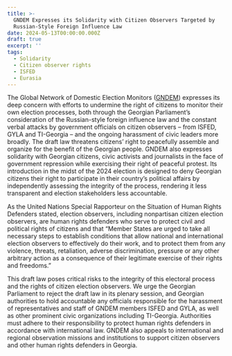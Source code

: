 ```yaml
---
title: >-
  GNDEM Expresses its Solidarity with Citizen Observers Targeted by
  Russian-Style Foreign Influence Law
date: 2024-05-13T00:00:00.000Z
draft: true
excerpt: ''
tags:
  - Solidarity
  - Citizen observer rights
  - ISFED
  - Eurasia
---
```


The Global Network of Domestic Election Monitors ([GNDEM](http://www.gndem.org)) expresses its deep concern with efforts to undermine the right of citizens to monitor their own election processes, both through the Georgian Parliament’s consideration of the Russian-style foreign influence law and the constant verbal attacks by government officials on citizen observers – from ISFED, GYLA and TI-Georgia – and the ongoing harassment of civic leaders more broadly. The draft law threatens citizens’ right to peacefully assemble and organize for the benefit of the Georgian people. GNDEM also expresses solidarity with Georgian citizens, civic activists and journalists in the face of government repression while exercising their right of peaceful protest. Its introduction in the midst of the 2024 election is designed to deny Georgian citizens their right to participate in their country’s political affairs by independently assessing the integrity of the process, rendering it less transparent and election stakeholders less accountable. 

As the United Nations Special Rapporteur on the Situation of Human Rights Defenders stated, election observers, including nonpartisan citizen election observers, are human rights defenders who serve to protect civil and political rights of citizens and that “Member States are urged to take all necessary steps to establish conditions that allow national and international election observers to effectively do their work, and to protect them from any violence, threats, retaliation, adverse discrimination, pressure or any other arbitrary action as a consequence of their legitimate exercise of their rights and freedoms.”

This draft law poses critical risks to the integrity of this electoral process and the rights of citizen election observers. We urge the Georgian Parliament to reject the draft law in its plenary session, and Georgian authorities to hold accountable any officials responsible for the harassment of representatives and staff of GNDEM members ISFED and GYLA, as well as other prominent civic organizations including TI-Georgia. Authorities must adhere to their responsibility to protect human rights defenders in accordance with international law. GNDEM also appeals to international and regional observation missions and institutions to support citizen observers and other human rights defenders in Georgia.
